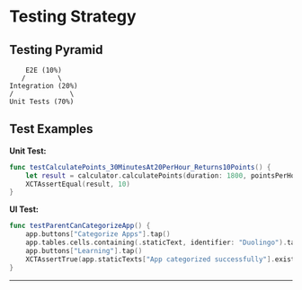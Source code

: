 # Testing Strategy

## Testing Pyramid

```
    E2E (10%)
   /        \
Integration (20%)
/              \
Unit Tests (70%)
```

## Test Examples

**Unit Test:**
```swift
func testCalculatePoints_30MinutesAt20PerHour_Returns10Points() {
    let result = calculator.calculatePoints(duration: 1800, pointsPerHour: 20)
    XCTAssertEqual(result, 10)
}
```

**UI Test:**
```swift
func testParentCanCategorizeApp() {
    app.buttons["Categorize Apps"].tap()
    app.tables.cells.containing(.staticText, identifier: "Duolingo").tap()
    app.buttons["Learning"].tap()
    XCTAssertTrue(app.staticTexts["App categorized successfully"].exists)
}
```

---
